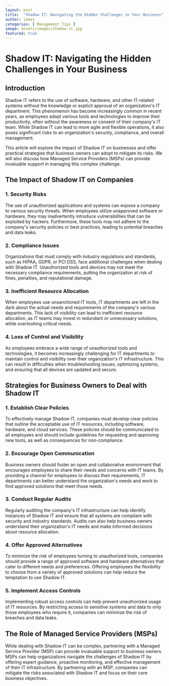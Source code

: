 ```yaml
---
layout: post
title:  "Shadow IT: Navigating the Hidden Challenges in Your Business"
author: james
categories: [ Management Tips ]
image: assets/images/shadow-it.jpg
featured: true
---
```

# Shadow IT: Navigating the Hidden Challenges in Your Business

## Introduction

Shadow IT refers to the use of software, hardware, and other IT-related systems without the knowledge or explicit approval of an organization's IT department. This phenomenon has become increasingly common in recent years, as employees adopt various tools and technologies to improve their productivity, often without the awareness or consent of their company's IT team. While Shadow IT can lead to more agile and flexible operations, it also poses significant risks to an organization's security, compliance, and overall management.

This article will explore the impact of Shadow IT on businesses and offer practical strategies that business owners can adopt to mitigate its risks. We will also discuss how Managed Service Providers (MSPs) can provide invaluable support in managing this complex challenge.

## The Impact of Shadow IT on Companies

### 1. Security Risks

The use of unauthorized applications and systems can expose a company to various security threats. When employees utilize unapproved software or hardware, they may inadvertently introduce vulnerabilities that can be exploited by hackers. Furthermore, these tools may not adhere to the company's security policies or best practices, leading to potential breaches and data leaks.

### 2. Compliance Issues

Organizations that must comply with industry regulations and standards, such as HIPAA, GDPR, or PCI DSS, face additional challenges when dealing with Shadow IT. Unauthorized tools and devices may not meet the necessary compliance requirements, putting the organization at risk of fines, penalties, and reputational damage.

### 3. Inefficient Resource Allocation

When employees use unsanctioned IT tools, IT departments are left in the dark about the actual needs and requirements of the company's various departments. This lack of visibility can lead to inefficient resource allocation, as IT teams may invest in redundant or unnecessary solutions, while overlooking critical needs.

### 4. Loss of Control and Visibility

As employees embrace a wide range of unauthorized tools and technologies, it becomes increasingly challenging for IT departments to maintain control and visibility over their organization's IT infrastructure. This can result in difficulties when troubleshooting issues, optimizing systems, and ensuring that all devices are updated and secure.

## Strategies for Business Owners to Deal with Shadow IT

### 1. Establish Clear Policies

To effectively manage Shadow IT, companies must develop clear policies that outline the acceptable use of IT resources, including software, hardware, and cloud services. These policies should be communicated to all employees and should include guidelines for requesting and approving new tools, as well as consequences for non-compliance.

### 2. Encourage Open Communication

Business owners should foster an open and collaborative environment that encourages employees to share their needs and concerns with IT teams. By providing a channel for employees to discuss their requirements, IT departments can better understand the organization's needs and work to find approved solutions that meet those needs.

### 3. Conduct Regular Audits

Regularly auditing the company's IT infrastructure can help identify instances of Shadow IT and ensure that all systems are compliant with security and industry standards. Audits can also help business owners understand their organization's IT needs and make informed decisions about resource allocation.

### 4. Offer Approved Alternatives

To minimize the risk of employees turning to unauthorized tools, companies should provide a range of approved software and hardware alternatives that cater to different needs and preferences. Offering employees the flexibility to choose from a variety of approved solutions can help reduce the temptation to use Shadow IT.

### 5. Implement Access Controls

Implementing robust access controls can help prevent unauthorized usage of IT resources. By restricting access to sensitive systems and data to only those employees who require it, companies can minimize the risk of breaches and data leaks.

## The Role of Managed Service Providers (MSPs)

While dealing with Shadow IT can be complex, partnering with a Managed Service Provider (MSP) can provide invaluable support to business owners. MSPs can help organizations navigate the challenges of Shadow IT by offering expert guidance, proactive monitoring, and effective management of their IT infrastructure. By partnering with an MSP, companies can mitigate the risks associated with Shadow IT and focus on their core business objectives.

